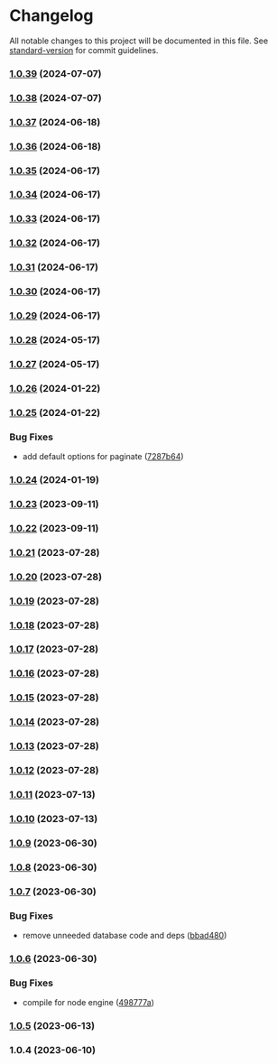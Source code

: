 # Changelog

All notable changes to this project will be documented in this file. See [standard-version](https://github.com/conventional-changelog/standard-version) for commit guidelines.

### [1.0.39](https://github.com/remotezygote/koa-api-app/compare/v1.0.38...v1.0.39) (2024-07-07)

### [1.0.38](https://github.com/remotezygote/koa-api-app/compare/v1.0.37...v1.0.38) (2024-07-07)

### [1.0.37](https://github.com/remotezygote/koa-api-app/compare/v1.0.36...v1.0.37) (2024-06-18)

### [1.0.36](https://github.com/remotezygote/koa-api-app/compare/v1.0.35...v1.0.36) (2024-06-18)

### [1.0.35](https://github.com/remotezygote/koa-api-app/compare/v1.0.34...v1.0.35) (2024-06-17)

### [1.0.34](https://github.com/remotezygote/koa-api-app/compare/v1.0.33...v1.0.34) (2024-06-17)

### [1.0.33](https://github.com/remotezygote/koa-api-app/compare/v1.0.32...v1.0.33) (2024-06-17)

### [1.0.32](https://github.com/remotezygote/koa-api-app/compare/v1.0.31...v1.0.32) (2024-06-17)

### [1.0.31](https://github.com/remotezygote/koa-api-app/compare/v1.0.30...v1.0.31) (2024-06-17)

### [1.0.30](https://github.com/remotezygote/koa-api-app/compare/v1.0.29...v1.0.30) (2024-06-17)

### [1.0.29](https://github.com/remotezygote/koa-api-app/compare/v1.0.28...v1.0.29) (2024-06-17)

### [1.0.28](https://github.com/remotezygote/koa-api-app/compare/v1.0.27...v1.0.28) (2024-05-17)

### [1.0.27](https://github.com/remotezygote/koa-api-app/compare/v1.0.26...v1.0.27) (2024-05-17)

### [1.0.26](https://github.com/remotezygote/koa-api-app/compare/v1.0.25...v1.0.26) (2024-01-22)

### [1.0.25](https://github.com/remotezygote/koa-api-app/compare/v1.0.24...v1.0.25) (2024-01-22)


### Bug Fixes

* add default options for paginate ([7287b64](https://github.com/remotezygote/koa-api-app/commit/7287b64a85663c1a88f539b39fceb84c1d7f1fba))

### [1.0.24](https://github.com/remotezygote/koa-api-app/compare/v1.0.23...v1.0.24) (2024-01-19)

### [1.0.23](https://github.com/remotezygote/koa-api-app/compare/v1.0.21...v1.0.23) (2023-09-11)

### [1.0.22](https://github.com/remotezygote/koa-api-app/compare/v1.0.21...v1.0.22) (2023-09-11)

### [1.0.21](https://github.com/remotezygote/koa-api-app/compare/v1.0.20...v1.0.21) (2023-07-28)

### [1.0.20](https://github.com/remotezygote/koa-api-app/compare/v1.0.19...v1.0.20) (2023-07-28)

### [1.0.19](https://github.com/remotezygote/koa-api-app/compare/v1.0.18...v1.0.19) (2023-07-28)

### [1.0.18](https://github.com/remotezygote/koa-api-app/compare/v1.0.17...v1.0.18) (2023-07-28)

### [1.0.17](https://github.com/remotezygote/koa-api-app/compare/v1.0.16...v1.0.17) (2023-07-28)

### [1.0.16](https://github.com/remotezygote/koa-api-app/compare/v1.0.15...v1.0.16) (2023-07-28)

### [1.0.15](https://github.com/remotezygote/koa-api-app/compare/v1.0.14...v1.0.15) (2023-07-28)

### [1.0.14](https://github.com/remotezygote/koa-api-app/compare/v1.0.13...v1.0.14) (2023-07-28)

### [1.0.13](https://github.com/remotezygote/koa-api-app/compare/v1.0.12...v1.0.13) (2023-07-28)

### [1.0.12](https://github.com/remotezygote/koa-api-app/compare/v1.0.11...v1.0.12) (2023-07-28)

### [1.0.11](https://github.com/remotezygote/koa-api-app/compare/v1.0.10...v1.0.11) (2023-07-13)

### [1.0.10](https://github.com/remotezygote/koa-api-app/compare/v1.0.9...v1.0.10) (2023-07-13)

### [1.0.9](https://github.com/remotezygote/koa-api-app/compare/v1.0.8...v1.0.9) (2023-06-30)

### [1.0.8](https://github.com/remotezygote/koa-api-app/compare/v1.0.7...v1.0.8) (2023-06-30)

### [1.0.7](https://github.com/remotezygote/koa-api-app/compare/v1.0.6...v1.0.7) (2023-06-30)


### Bug Fixes

* remove unneeded database code and deps ([bbad480](https://github.com/remotezygote/koa-api-app/commit/bbad48000c8c72bc29bc808aa841f64105f99981))

### [1.0.6](https://github.com/remotezygote/koa-api-app/compare/v1.0.5...v1.0.6) (2023-06-30)


### Bug Fixes

* compile for node engine ([498777a](https://github.com/remotezygote/koa-api-app/commit/498777a628e405f8bf419cfda165eaf4099f9ab9))

### [1.0.5](https://github.com/remotezygote/koa-api-app/compare/v1.0.4...v1.0.5) (2023-06-13)

### 1.0.4 (2023-06-10)
